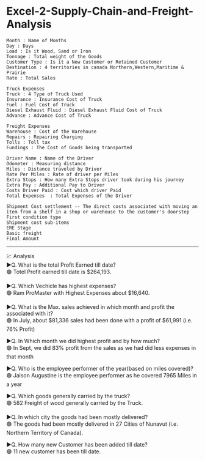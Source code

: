 # Excel-2-Supply-Chain-and-Freight-Analysis

```
Month : Name of Months
Day : Days
Load : Is it Wood, Sand or Iron
Tonnage	: Total weight of the Goods
Customer Type : Is it a New Customer or Retained Customer	
Destination : 4 territories in canada Northern,Western,Maritime & Prairie
Rate : Total Sales

Truck Expenses
Truck : 4 Type of Truck Used	
Insurance : Insurance Cost of Truck
Fuel : Fuel Cost of Truck
Diesel Exhaust Fluid : Diesel Exhaust Fluid Cost of Truck
Advance	: Advance Cost of Truck

Freight Expenses
Warehouse : Cost of the Warehouse
Repairs	: Repairing Charging
Tolls : Toll tax
Fundings : The Cost of Goods being transported

Driver Name : Name of the Driver
Odometer : Measuring distance
Miles : Distance traveled by Driver
Rate Per Miles : Rate of driver per Miles
Extra Stops : How many Extra Stops driver took during his journey 
Extra Pay : Additional Pay to Driver
Costs Driver Paid : Cost which driver Paid
Total Expenses	: Total Expenses of the Driver

Shipment Cost settlement -- The direct costs associated with moving an item from a shelf in a shop or warehouse to the customer's doorstep
First condition type 
Shipment cost sub-items	
ERE Stage	
Basic freight	
Final Amount
```
---
💹 Analysis<br>
▶️Q. What is the total Profit Earned till date?<br> 
🟢 Totel Profit earned till date is $264,193.

▶️Q. Which Vechicle has highest expenses?<br>
🟢 Ram ProMaster with Highest Expenses about $16,640.

▶️Q. What is the Max. sales achieved in which month and profit the associated with it?<br>
🟢 In July, about $81,336 sales had been done with a profit of $61,991 (i.e. 76% Profit)

▶️Q. In Which month we did highest profit and by how much?<br>
🟢 In Sept, we did 83% profit from the sales as we had did less expenses in that month

▶️Q. Who is the employee performer of the year(based on miles covered)?<br>
🟢 Jaison Augustine is the employee performer as he covered 7965 Miles in a year

▶️Q. Which goods generally carried by the truck?<br>
🟢 582 Freight of wood generally carried by the Truck.

▶️Q. In which city the goods had been mostly delivered?<br>
🟢 The goods had been mostly delivered in 27 Cities of Nunavut (i.e. Northern Territory of Canada).

▶️Q. How many new Customer has been added till date?<br> 
🟢 11 new customer has been till date.
